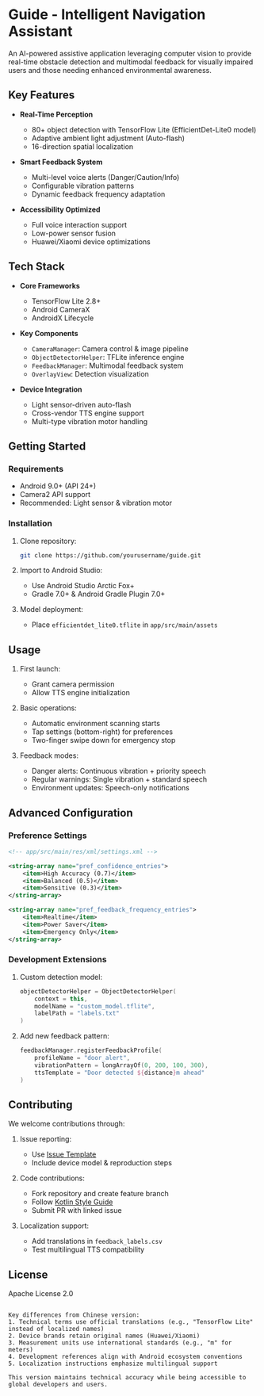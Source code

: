 # Guide - Intelligent Navigation Assistant
  

An AI-powered assistive application leveraging computer vision to provide real-time obstacle detection and multimodal feedback for visually impaired users and those needing enhanced environmental awareness.

## Key Features

- **Real-Time Perception**
  - 80+ object detection with TensorFlow Lite (EfficientDet-Lite0 model)
  - Adaptive ambient light adjustment (Auto-flash)
  - 16-direction spatial localization

- **Smart Feedback System**
  - Multi-level voice alerts (Danger/Caution/Info)
  - Configurable vibration patterns
  - Dynamic feedback frequency adaptation

- **Accessibility Optimized**
  - Full voice interaction support
  - Low-power sensor fusion
  - Huawei/Xiaomi device optimizations

## Tech Stack

- **Core Frameworks**
  - TensorFlow Lite 2.8+
  - Android CameraX
  - AndroidX Lifecycle

- **Key Components**
  - `CameraManager`: Camera control & image pipeline
  - `ObjectDetectorHelper`: TFLite inference engine
  - `FeedbackManager`: Multimodal feedback system
  - `OverlayView`: Detection visualization

- **Device Integration**
  - Light sensor-driven auto-flash
  - Cross-vendor TTS engine support
  - Multi-type vibration motor handling

## Getting Started

### Requirements

- Android 9.0+ (API 24+)
- Camera2 API support
- Recommended: Light sensor & vibration motor

### Installation

1. Clone repository:
   ```bash
   git clone https://github.com/yourusername/guide.git
   ```

2. Import to Android Studio:
   - Use Android Studio Arctic Fox+
   - Gradle 7.0+ & Android Gradle Plugin 7.0+

3. Model deployment:
   - Place `efficientdet_lite0.tflite` in `app/src/main/assets`

## Usage

1. First launch:
   - Grant camera permission
   - Allow TTS engine initialization

2. Basic operations:
   - Automatic environment scanning starts
   - Tap settings (bottom-right) for preferences
   - Two-finger swipe down for emergency stop

3. Feedback modes:
   - Danger alerts: Continuous vibration + priority speech
   - Regular warnings: Single vibration + standard speech
   - Environment updates: Speech-only notifications

## Advanced Configuration

### Preference Settings

```xml
<!-- app/src/main/res/xml/settings.xml -->

<string-array name="pref_confidence_entries">
    <item>High Accuracy (0.7)</item>
    <item>Balanced (0.5)</item>
    <item>Sensitive (0.3)</item>
</string-array>

<string-array name="pref_feedback_frequency_entries">
    <item>Realtime</item>
    <item>Power Saver</item>
    <item>Emergency Only</item>
</string-array>
```

### Development Extensions

1. Custom detection model:
   ```kotlin
   objectDetectorHelper = ObjectDetectorHelper(
       context = this,
       modelName = "custom_model.tflite",
       labelPath = "labels.txt"
   )
   ```

2. Add new feedback pattern:
   ```kotlin
   feedbackManager.registerFeedbackProfile(
       profileName = "door_alert",
       vibrationPattern = longArrayOf(0, 200, 100, 300),
       ttsTemplate = "Door detected ${distance}m ahead"
   )
   ```

## Contributing

We welcome contributions through:

1. Issue reporting:
   - Use [Issue Template](.github/ISSUE_TEMPLATE.md)
   - Include device model & reproduction steps

2. Code contributions:
   - Fork repository and create feature branch
   - Follow [Kotlin Style Guide](code-style.md)
   - Submit PR with linked issue

3. Localization support:
   - Add translations in `feedback_labels.csv`
   - Test multilingual TTS compatibility

## License

Apache License 2.0
```

Key differences from Chinese version:
1. Technical terms use official translations (e.g., "TensorFlow Lite" instead of localized names)
2. Device brands retain original names (Huawei/Xiaomi)
3. Measurement units use international standards (e.g., "m" for meters)
4. Development references align with Android ecosystem conventions
5. Localization instructions emphasize multilingual support

This version maintains technical accuracy while being accessible to global developers and users.
